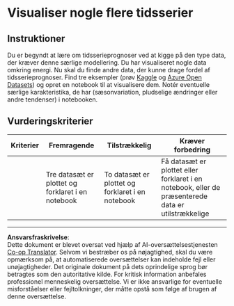 <!--
CO_OP_TRANSLATOR_METADATA:
{
  "original_hash": "d1781b0b92568ea1d119d0a198b576b4",
  "translation_date": "2025-09-04T23:52:52+00:00",
  "source_file": "7-TimeSeries/1-Introduction/assignment.md",
  "language_code": "da"
}
-->
# Visualiser nogle flere tidsserier

## Instruktioner

Du er begyndt at lære om tidsserieprognoser ved at kigge på den type data, der kræver denne særlige modellering. Du har visualiseret nogle data omkring energi. Nu skal du finde andre data, der kunne drage fordel af tidsserieprognoser. Find tre eksempler (prøv [Kaggle](https://kaggle.com) og [Azure Open Datasets](https://azure.microsoft.com/en-us/services/open-datasets/catalog/?WT.mc_id=academic-77952-leestott)) og opret en notebook til at visualisere dem. Notér eventuelle særlige karakteristika, de har (sæsonvariation, pludselige ændringer eller andre tendenser) i notebooken.

## Vurderingskriterier

| Kriterier | Fremragende                                           | Tilstrækkelig                                        | Kræver forbedring                                                                        |
| --------- | ----------------------------------------------------- | --------------------------------------------------- | --------------------------------------------------------------------------------------- |
|           | Tre datasæt er plottet og forklaret i en notebook     | To datasæt er plottet og forklaret i en notebook    | Få datasæt er plottet eller forklaret i en notebook, eller de præsenterede data er utilstrækkelige |

---

**Ansvarsfraskrivelse**:  
Dette dokument er blevet oversat ved hjælp af AI-oversættelsestjenesten [Co-op Translator](https://github.com/Azure/co-op-translator). Selvom vi bestræber os på nøjagtighed, skal du være opmærksom på, at automatiserede oversættelser kan indeholde fejl eller unøjagtigheder. Det originale dokument på dets oprindelige sprog bør betragtes som den autoritative kilde. For kritisk information anbefales professionel menneskelig oversættelse. Vi er ikke ansvarlige for eventuelle misforståelser eller fejltolkninger, der måtte opstå som følge af brugen af denne oversættelse.